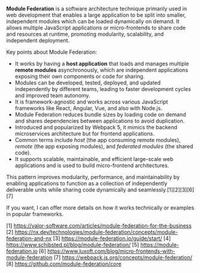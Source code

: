 **Module Federation** is a software architecture technique primarily used in web development that enables a large application
to be split into smaller, independent modules which can be loaded dynamically on demand. It allows multiple JavaScript
applications or micro-frontends to share code and resources at runtime, promoting modularity, scalability, and independent
deployment.

Key points about Module Federation:

- It works by having a **host application** that loads and manages multiple **remote modules** asynchronously, which are
  independent applications exposing their own components or code for sharing.
- Modules can be developed, tested, deployed, and updated independently by different teams, leading to faster development
  cycles and improved team autonomy.
- It is framework-agnostic and works across various JavaScript frameworks like React, Angular, Vue, and also with Node.js.
- Module Federation reduces bundle sizes by loading code on demand and shares dependencies between applications to avoid
  duplication.
- Introduced and popularized by Webpack 5, it mimics the backend microservices architecture but for frontend applications.
- Common terms include _host_ (the app consuming remote modules), _remote_ (the app exposing modules), and _federated
  modules_ (the shared code).
- It supports scalable, maintainable, and efficient large-scale web applications and is used to build micro-frontend
  architectures.

This pattern improves modularity, performance, and maintainability by enabling applications to function as a collection of
independently deliverable units while sharing code dynamically and seamlessly.[1][2][3][6][7]

If you want, I can offer more details on how it works technically or examples in popular frameworks.

[1] https://valor-software.com/articles/module-federation-for-the-business [2]
https://nx.dev/technologies/module-federation/concepts/module-federation-and-nx [3] https://module-federation.io/guide/start/
[4] https://www.schibsted.pl/blog/module-federation/ [5] https://module-federation.io [6]
https://www.luxoft.com/blog/micro-frontends-with-module-federation [7] https://webpack.js.org/concepts/module-federation/ [8]
https://github.com/module-federation/core
